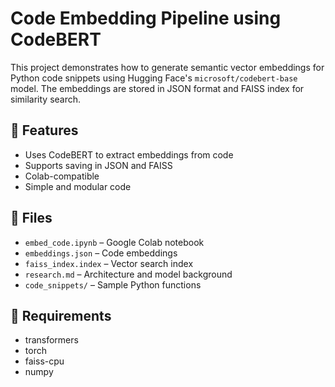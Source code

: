 # Code Embedding Pipeline using CodeBERT

This project demonstrates how to generate semantic vector embeddings for Python code snippets using Hugging Face's `microsoft/codebert-base` model. The embeddings are stored in JSON format and FAISS index for similarity search.

## 🔧 Features
- Uses CodeBERT to extract embeddings from code
- Supports saving in JSON and FAISS
- Colab-compatible
- Simple and modular code

## 📂 Files
- `embed_code.ipynb` – Google Colab notebook
- `embeddings.json` – Code embeddings
- `faiss_index.index` – Vector search index
- `research.md` – Architecture and model background
- `code_snippets/` – Sample Python functions

## 📌 Requirements
- transformers
- torch
- faiss-cpu
- numpy

